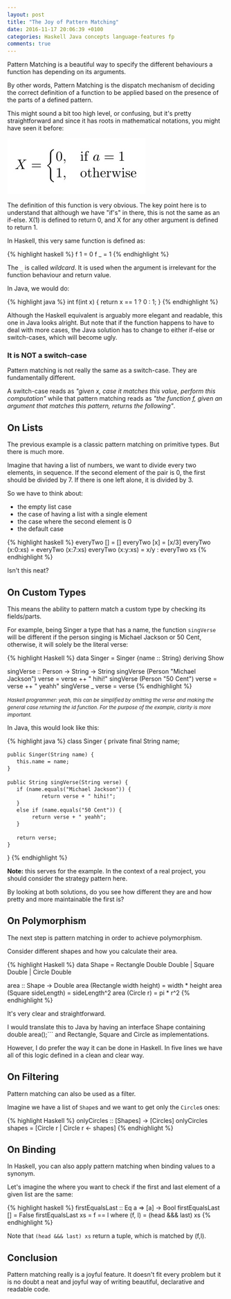 ```yaml
---
layout: post
title: "The Joy of Pattern Matching"
date: 2016-11-17 20:06:39 +0100
categories: Haskell Java concepts language-features fp
comments: true
---
```


Pattern Matching is a beautiful way to specify the different behaviours a function has depending on its arguments. 

By other words, Pattern Matching is the dispatch mechanism of deciding the correct definition of a function to be applied based on the presence of the parts of a defined pattern.

This might sound a bit too high level, or confusing, but it's pretty straightforward and since it has roots in mathematical notations, you might have seen it before:

<img src="/images/function-definition.png"/>

The definition of this function is very obvious. The key point here is to understand that although we have "if's" in there, this is not the same as an if-else. X(1) is defined to return 0, and X for any other argument is defined to return 1.

In Haskell, this very same function is defined as:

{% highlight haskell %}
f 1 = 0
f _ = 1
{% endhighlight %}

The ```_``` is called _wildcard_. It is used when the argument is irrelevant for the function behaviour and return value.
 
In Java, we would do:

{% highlight java %}
int f(int x) {
    return x == 1 ? 0 : 1;
}
{% endhighlight %}

Although the Haskell equivalent is arguably more elegant and readable, this one in Java looks alright. But note that if the function happens to have to deal with more cases, the Java solution has to change to either if-else or switch-cases, which will become ugly.


### It is NOT a switch-case

Pattern matching is not really the same as a switch-case. They are fundamentally different.

A switch-case reads as _"given x, case it matches this value, perform this computation"_ while that pattern matching reads as _"the function f, given an argument that matches this pattern, returns the following"_.


## On Lists

The previous example is a classic pattern matching on primitive types. 
But there is much more.

Imagine that having a list of numbers, we want to divide every two elements, in sequence.
If the second element of the pair is 0, the first should be divided by 7.
If there is one left alone, it is divided by 3. 

So we have to think about:

* the empty list case
* the case of having a list with a single element
* the case where the second element is 0
* the default case 

{% highlight haskell %}
everyTwo [] = []
everyTwo [x] = [x/3]
everyTwo (x:0:xs) = everyTwo (x:7:xs) 
everyTwo (x:y:xs) = x/y : everyTwo xs 
{% endhighlight %}  

Isn't this neat? 

## On Custom Types

This means the ability to pattern match a custom type by checking its fields/parts.

For example, being Singer a type that has a name, the function ```singVerse``` will be different if the person singing is Michael Jackson or 50 Cent, otherwise, it will solely be the literal verse:


{% highlight Haskell %}
data Singer = Singer {name :: String} deriving Show

singVerse :: Person -> String -> String
singVerse (Person "Michael Jackson") verse = verse ++ " hihi!"
singVerse (Person "50 Cent") verse = verse ++ " yeahh"
singVerse _ verse = verse
{% endhighlight %}

<em><small>Haskell programmer: yeah, this can be simplified by omitting the verse and making the general case returning the id function. For the purpose of the example, clarity is more important.</small></em>  


In Java, this would look like this:

{% highlight java %}
class Singer {
    private final String name;
    
    public Singer(String name) {
       this.name = name;
    }
    
    public String singVerse(String verse) {
       if (name.equals("Michael Jackson")) {
               return verse + " hihi!";
       }
       else if (name.equals("50 Cent")) {
            return verse + " yeahh";
       }
       
       return verse;
    }
}
{% endhighlight %}

__Note:__ this serves for the example. In the context of a real project, you should consider the strategy pattern here.


By looking at both solutions, do you see how different they are and how pretty and more maintainable the first is?

## On Polymorphism

The next step is pattern matching in order to achieve polymorphism.

Consider different shapes and how you calculate their area.

{% highlight Haskell %}
data Shape = Rectangle Double Double | Square Double | Circle Double

area :: Shape -> Double
area (Rectangle width height) = width * height
area (Square sideLength) = sideLength^2
area (Circle r) = pi * r^2
{% endhighlight %}

It's very clear and straightforward.

I would translate this to Java by having an interface Shape containing double area();```  and Rectangle, Square and Circle as implementations.

However, I do prefer the way it can be done in Haskell. In five lines we have all of this logic defined in a clean and clear way.

## On Filtering

Pattern matching can also be used as a filter.

Imagine we have a list of ```Shape```s and we want to get only the ```Circle```s ones:

{% highlight Haskell %}
onlyCircles :: [Shapes] -> [Circles]
onlyCircles shapes = [Circle r | Circle r <- shapes]
{% endhighlight %}


## On Binding

In Haskell, you can also apply pattern matching when binding values to a synonym.

Let's imagine the where you want to check if the first and last element of a given list are the same:

{% highlight haskell %}
firstEqualsLast :: Eq a => [a] -> Bool 
firstEqualsLast [] = False
firstEqualsLast xs = f == l
   where (f, l) = (head &&& last) xs
{% endhighlight %}

Note that ```(head &&& last) xs``` return a tuple, which is matched by (f,l).



## Conclusion

Pattern matching really is a joyful feature.
It doesn't fit every problem but it is no doubt a neat and joyful way of writing beautiful, declarative and readable code.
